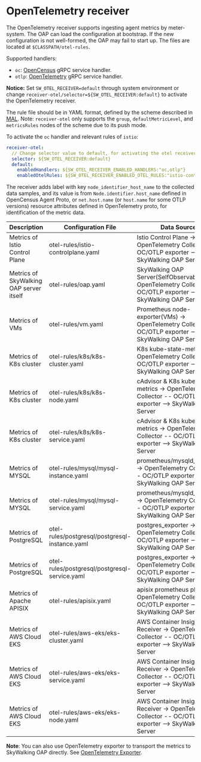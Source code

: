 # OpenTelemetry receiver

The OpenTelemetry receiver supports ingesting agent metrics by meter-system. The OAP can load the configuration at bootstrap.
If the new configuration is not well-formed, the OAP may fail to start up. The files are located at `$CLASSPATH/otel-rules`.

Supported handlers:

* `oc`: [OpenCensus](https://github.com/open-telemetry/opentelemetry-collector-contrib/blob/a08903f05d3a544f548535c222b1c205b9f5a154/exporter/opencensusexporter/README.md) gRPC service handler.
* `otlp`: [OpenTelemetry](https://github.com/open-telemetry/opentelemetry-collector/tree/1c217b366fbdb209044d8f4c3fece079ae23bd3b/exporter/otlpexporter) gRPC service handler.

**Notice:**  Set `SW_OTEL_RECEIVER=default` through system environment or change `receiver-otel/selector=${SW_OTEL_RECEIVER:default}` to activate the OpenTelemetry receiver.

The rule file should be in YAML format, defined by the scheme described in [MAL](../../concepts-and-designs/mal.md).
Note: `receiver-otel` only supports the `group`, `defaultMetricLevel`, and `metricsRules` nodes of the scheme due to its push mode.

To activate the `oc` handler and relevant rules of `istio`:

```yaml
receiver-otel:
  // Change selector value to default, for activating the otel receiver.
  selector: ${SW_OTEL_RECEIVER:default}
  default:
    enabledHandlers: ${SW_OTEL_RECEIVER_ENABLED_HANDLERS:"oc,otlp"}
    enabledOtelRules: ${SW_OTEL_RECEIVER_ENABLED_OTEL_RULES:"istio-controlplane"}
```

The receiver adds label with key `node_identifier_host_name` to the collected data samples,
and its value is from `Node.identifier.host_name` defined in OpenCensus Agent Proto,
or `net.host.name` (or `host.name` for some OTLP versions) resource attributes defined in OpenTelemetry proto,
for identification of the metric data.

| Description                             | Configuration File                             | Data Source                                                                                                       |
|-----------------------------------------|------------------------------------------------|-------------------------------------------------------------------------------------------------------------------|
| Metrics of Istio Control Plane          | otel-rules/istio-controlplane.yaml             | Istio Control Plane -> OpenTelemetry Collector -- OC/OTLP exporter --> SkyWalking OAP Server                      |
| Metrics of SkyWalking OAP server itself | otel-rules/oap.yaml                            | SkyWalking OAP Server(SelfObservability) -> OpenTelemetry Collector -- OC/OTLP exporter --> SkyWalking OAP Server |
| Metrics of VMs                          | otel-rules/vm.yaml                             | Prometheus node-exporter(VMs) -> OpenTelemetry Collector -- OC/OTLP exporter --> SkyWalking OAP Server            |
| Metrics of K8s cluster                  | otel-rules/k8s/k8s-cluster.yaml                | K8s kube-state-metrics -> OpenTelemetry Collector -- OC/OTLP exporter --> SkyWalking OAP Server                   |
| Metrics of K8s cluster                  | otel-rules/k8s/k8s-node.yaml                   | cAdvisor & K8s kube-state-metrics -> OpenTelemetry Collector -- OC/OTLP exporter --> SkyWalking OAP Server        |
| Metrics of K8s cluster                  | otel-rules/k8s/k8s-service.yaml                | cAdvisor & K8s kube-state-metrics -> OpenTelemetry Collector -- OC/OTLP exporter --> SkyWalking OAP Server        |
| Metrics of MYSQL                        | otel-rules/mysql/mysql-instance.yaml           | prometheus/mysqld_exporter -> OpenTelemetry Collector -- OC/OTLP exporter --> SkyWalking OAP Server               |
| Metrics of MYSQL                        | otel-rules/mysql/mysql-service.yaml            | prometheus/mysqld_exporter -> OpenTelemetry Collector -- OC/OTLP exporter --> SkyWalking OAP Server               |
| Metrics of PostgreSQL                   | otel-rules/postgresql/postgresql-instance.yaml | postgres_exporter -> OpenTelemetry Collector -- OC/OTLP exporter --> SkyWalking OAP Server                        |
| Metrics of PostgreSQL                   | otel-rules/postgresql/postgresql-service.yaml  | postgres_exporter -> OpenTelemetry Collector -- OC/OTLP exporter --> SkyWalking OAP Server                        |
| Metrics of Apache APISIX                | otel-rules/apisix.yaml                         | apisix prometheus plugin -> OpenTelemetry Collector -- OC/OTLP exporter --> SkyWalking OAP Server                 |
| Metrics of AWS Cloud EKS                | otel-rules/aws-eks/eks-cluster.yaml            | AWS Container Insights Receiver -> OpenTelemetry Collector -- OC/OTLP exporter --> SkyWalking OAP Server          |
| Metrics of AWS Cloud EKS                | otel-rules/aws-eks/eks-service.yaml            | AWS Container Insights Receiver -> OpenTelemetry Collector -- OC/OTLP exporter --> SkyWalking OAP Server          |
| Metrics of AWS Cloud EKS                | otel-rules/aws-eks/eks-node.yaml               | AWS Container Insights Receiver -> OpenTelemetry Collector -- OC/OTLP exporter --> SkyWalking OAP Server          |

**Note**: You can also use OpenTelemetry exporter to transport the metrics to SkyWalking OAP directly. See [OpenTelemetry Exporter](./backend-meter.md#opentelemetry-exporter).

